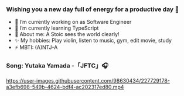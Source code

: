 ### Wishing you a new day full of energy for a productive day 👋

- 🔭 I’m currently working on as Software Engineer
- 🌱 I’m currently learning TypeScript
- 💬 About me: A Stoic sees the world clearly!
- ✨ My hobbies: Play violin, listen to music, gym, edit movie, study 
- ⚡  MBTI: (A)NTJ-A 

### Song: Yutaka Yamada -「JFTC」🎧

https://user-images.githubusercontent.com/98630434/227729178-a3efb698-549b-4624-bdf4-ac202317ed80.mp4
